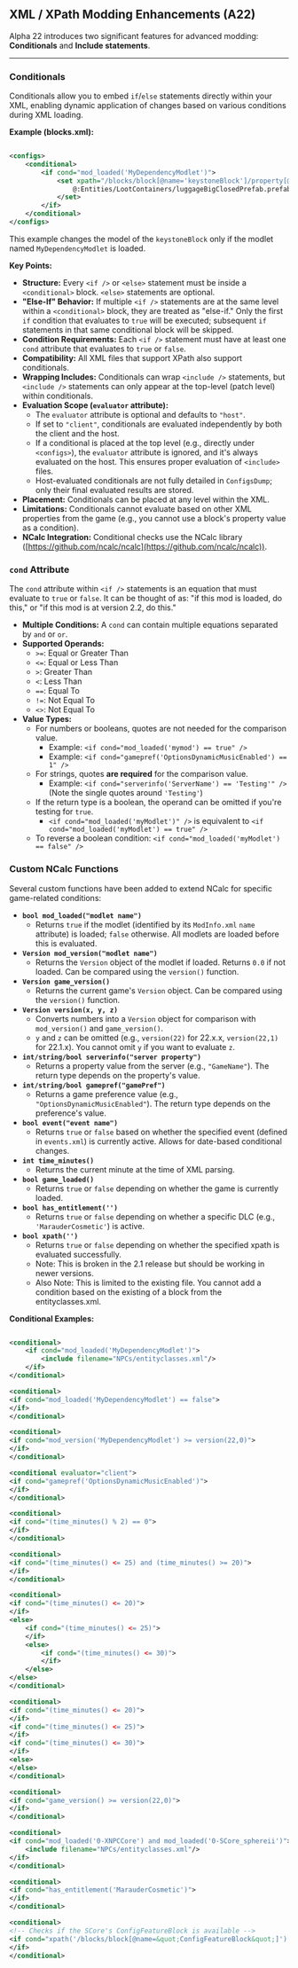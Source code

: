 ## XML / XPath Modding Enhancements (A22)

Alpha 22 introduces two significant features for advanced modding: **Conditionals** and **Include statements**.

-----

### Conditionals

Conditionals allow you to embed `if`/`else` statements directly within your XML, enabling dynamic application of changes
based on various conditions during XML loading.

**Example (blocks.xml):**

```xml

<configs>
    <conditional>
        <if cond="mod_loaded('MyDependencyModlet')">
            <set xpath="/blocks/block[@name='keystoneBlock']/property[@name='Model']/@value">
                @:Entities/LootContainers/luggageBigClosedPrefab.prefab
            </set>
        </if>
    </conditional>
</configs>
```

This example changes the model of the `keystoneBlock` only if the modlet named `MyDependencyModlet` is loaded.

**Key Points:**

* **Structure:** Every `<if />` or `<else>` statement must be inside a `<conditional>` block. `<else>` statements are
  optional.
* **"Else-If" Behavior:** If multiple `<if />` statements are at the same level within a `<conditional>` block, they are
  treated as "else-if." Only the first `if` condition that evaluates to `true` will be executed; subsequent `if`
  statements in that same conditional block will be skipped.
* **Condition Requirements:** Each `<if />` statement must have at least one `cond` attribute that evaluates to `true`
  or `false`.
* **Compatibility:** All XML files that support XPath also support conditionals.
* **Wrapping Includes:** Conditionals can wrap `<include />` statements, but `<include />` statements can only appear at
  the top-level (patch level) within conditionals.
* **Evaluation Scope (`evaluator` attribute):**
    * The `evaluator` attribute is optional and defaults to `"host"`.
    * If set to `"client"`, conditionals are evaluated independently by both the client and the host.
    * If a conditional is placed at the top level (e.g., directly under `<configs>`), the `evaluator` attribute is
      ignored, and it's always evaluated on the host. This ensures proper evaluation of `<include>` files.
    * Host-evaluated conditionals are not fully detailed in `ConfigsDump`; only their final evaluated results are
      stored.
* **Placement:** Conditionals can be placed at any level within the XML.
* **Limitations:** Conditionals cannot evaluate based on other XML properties from the game (e.g., you cannot use a
  block's property value as a condition).
* **NCalc Integration:** Conditional checks use the NCalc
  library ([https://github.com/ncalc/ncalc](https://github.com/ncalc/ncalc)).

### `cond` Attribute

The `cond` attribute within `<if />` statements is an equation that must evaluate to `true` or `false`. It can be
thought of as: "if this mod is loaded, do this," or "if this mod is at version 2.2, do this."

* **Multiple Conditions:** A `cond` can contain multiple equations separated by `and` or `or`.
* **Supported Operands:**
    * `>=`: Equal or Greater Than
    * `<=`: Equal or Less Than
    * `>`: Greater Than
    * `<`: Less Than
    * `==`: Equal To
    * `!=`: Not Equal To
    * `<>`: Not Equal To
* **Value Types:**
    * For numbers or booleans, quotes are not needed for the comparison value.
        * Example: `<if cond="mod_loaded('mymod') == true" />`
        * Example: `<if cond="gamepref('OptionsDynamicMusicEnabled') == 1" />`
    * For strings, quotes **are required** for the comparison value.
        * Example: `<if cond="serverinfo('ServerName') == 'Testing'" />` (Note the single quotes around `'Testing'`)
    * If the return type is a boolean, the operand can be omitted if you're testing for `true`.
        * `<if cond="mod_loaded('myModlet')" />` is equivalent to `<if cond="mod_loaded('myModlet') == true" />`
    * To reverse a boolean condition: `<if cond="mod_loaded('myModlet') == false" />`

### Custom NCalc Functions

Several custom functions have been added to extend NCalc for specific game-related conditions:

* **`bool mod_loaded("modlet name")`**
    * Returns `true` if the modlet (identified by its `ModInfo.xml` `name` attribute) is loaded; `false` otherwise. All
      modlets are loaded before this is evaluated.
* **`Version mod_version("modlet name")`**
    * Returns the `Version` object of the modlet if loaded. Returns `0.0` if not loaded. Can be compared using the
      `version()` function.
* **`Version game_version()`**
    * Returns the current game's `Version` object. Can be compared using the `version()` function.
* **`Version version(x, y, z)`**
    * Converts numbers into a `Version` object for comparison with `mod_version()` and `game_version()`.
    * `y` and `z` can be omitted (e.g., `version(22)` for 22.x.x, `version(22,1)` for 22.1.x). You cannot omit `y` if
      you want to evaluate `z`.
* **`int/string/bool serverinfo("server property")`**
    * Returns a property value from the server (e.g., `"GameName"`). The return type depends on the property's value.
* **`int/string/bool gamepref("gamePref")`**
    * Returns a game preference value (e.g., `"OptionsDynamicMusicEnabled"`). The return type depends on the
      preference's value.
* **`bool event("event name")`**
    * Returns `true` or `false` based on whether the specified event (defined in `events.xml`) is currently active.
      Allows for date-based conditional changes.
* **`int time_minutes()`**
    * Returns the current minute at the time of XML parsing.
* **`bool game_loaded()`**
    * Returns `true` or `false` depending on whether the game is currently loaded.
* **`bool has_entitlement('')`**
    * Returns `true` or `false` depending on whether a specific DLC (e.g., `'MarauderCosmetic'`) is active.
* **`bool xpath('')`**
    * Returns `true` or `false` depending on whether the specified xpath is evaluated successfully.
    * Note: This is broken in the 2.1 release but should be working in newer versions.
    * Also Note: This is limited to the existing file. You cannot add a condition based on the existing of a block from the entityclasses.xml.

**Conditional Examples:**

```xml

<conditional>
    <if cond="mod_loaded('MyDependencyModlet')">
        <include filename="NPCs/entityclasses.xml"/>
    </if>
</conditional>

<conditional>
<if cond="mod_loaded('MyDependencyModlet') == false">
</if>
</conditional>

<conditional>
<if cond="mod_version('MyDependencyModlet') >= version(22,0)">
</if>
</conditional>

<conditional evaluator="client">
<if cond="gamepref('OptionsDynamicMusicEnabled')">
</if>
</conditional>

<conditional>
<if cond="(time_minutes() % 2) == 0">
</if>
</conditional>

<conditional>
<if cond="(time_minutes() <= 25) and (time_minutes() >= 20)">
</if>
</conditional>

<conditional>
<if cond="(time_minutes() <= 20)">
</if>
<else>
    <if cond="(time_minutes() <= 25)">
    </if>
    <else>
        <if cond="(time_minutes() <= 30)">
        </if>
    </else>
</else>
</conditional>

<conditional>
<if cond="(time_minutes() <= 20)">
</if>
<if cond="(time_minutes() <= 25)">
</if>
<if cond="(time_minutes() <= 30)">
</if>
<else>
</else>
</conditional>

<conditional>
<if cond="game_version() >= version(22,0)">
</if>
</conditional>

<conditional>
<if cond="mod_loaded('0-XNPCCore') and mod_loaded('0-SCore_sphereii')">
    <include filename="NPCs/entityclasses.xml"/>
</if>
</conditional>

<conditional>
<if cond="has_entitlement('MarauderCosmetic')">
</if>
</conditional>

<conditional>
<!-- Checks if the SCore's ConfigFeatureBlock is available -->
<if cond="xpath('/blocks/block[@name=&quot;ConfigFeatureBlock&quot;]') != null">
</if>
</conditional>
```
